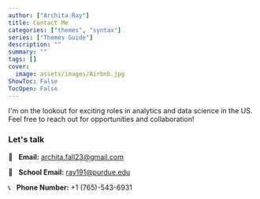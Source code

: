 ```yaml
---
author: ["Archita Ray"]
title: Contact Me
categories: ["themes", "syntax"]
series: ["Themes Guide"]
description: ""
summary: ""
tags: []
cover:
  image: assets/images/Airbnb.jpg
ShowToc: False
TocOpen: False
---
```

I'm on the lookout for exciting roles in analytics and data science in the US. 
Feel free to reach out for opportunities and collaboration!

### Let's talk

📧 &nbsp; **Email:** archita.fall23@gmail.com &nbsp;

📧 &nbsp; **School Email:** ray191@purdue.edu &nbsp;

📞 &nbsp; **Phone Number:** +1 (765)-543-6931 &nbsp;
